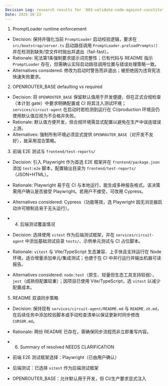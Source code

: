 ```yaml
---
Decision Log: research results for `003-validate-code-against-constitution`
Date: 2025-10-23
---
```


1) PromptLoader runtime enforcement
- Decision: 保持并强化当前 `PromptLoader` 启动校验逻辑，要求在 `src/bootstrap/server.ts` 启动路径调用 `PromptLoader.preloadPrompts()` 并在检测到缺失/空文件时抛出并退出（fail-fast）。
- Rationale: 宪法第1条强制要求提示词完整性；已有代码与 README 指示 `PromptLoader` 存在，但需确认实际启动路径调用位置与错误处理策略一致。
- Alternatives considered: 修改为启动时警告而非退出；被拒绝因为违背宪法快速失败要求。

2) OPENROUTER_BASE defaulting vs required
- Decision: 将 `OPENROUTER_BASE` 保留默认值用于开发便捷，但在正式合规检查（本计划 gate）中要求明确配置或 CI 将其注入测试环境；`services/circuit-agent` 在启动时若检测到运行在 CI/production 环境且仍使用默认值应视为不合格并失败。
- Rationale: 默认值方便开发，但合规环境需显式配置以避免在生产中误连错误上游。
- Alternatives: 强制所有环境必须显式提供 `OPENROUTER_BASE`（对开发不友好），故采用混合策略。

3) 前端 E2E 测试与 `frontend/test-reports/`
- Decision: 引入 Playwright 作为首选 E2E 框架并在 `frontend/package.json` 添加 `test:e2e` 脚本，配置输出目录为 `frontend/test-reports/`（JSON+HTML）。
- Rationale: Playwright 易于在 CI 与本地运行，能生成多种报告格式。该决策需用户确认是否接受 Playwright。若用户不接受，可改用 Cypress。
- Alternatives considered: Cypress（功能等效，选 Playwright 因无浏览器启动许可限制且易于无头运行）。

- 4) 后端测试覆盖情况
- Decision: 选择使用 `vitest` 作为后端测试框架，并在 `services/circuit-agent` 中添加基础测试目录 `tests/`、示例单元测试与 CI 占位脚本。
- Rationale: `vitest` 与 Vite/TypeScript 生态兼容、上手快且支持运行在 Node 环境，适合增量添加单元/集成测试；也便于在 CI 中并行运行并输出机器可读报告。
- Alternatives considered: `node:test`（原生、轻量但生态工具支持较弱），`jest`（成熟但配置较重）；因项目已使用 Vite/TypeScript，选 `vitest` 以减少配置成本。

5) README 双语同步策略
- Decision: 保持现有 `services/circuit-agent/README.md` 与 `README.zh.md`，在后续任务中添加校验脚本或手动检查清单以保证更新时同步修改 `CURSOR.md`。
- Rationale: 两份 README 已存在，需确保同步流程而非立即重写内容。

- 6) Summary of resolved NEEDS CLARIFICATION
- 前端 E2E 测试框架选择：Playwright（已由用户确认）
- 后端测试：已选择 `vitest` 作为后端测试框架
- OPENROUTER_BASE：允许默认用于开发，但 CI/生产要求显式注入


